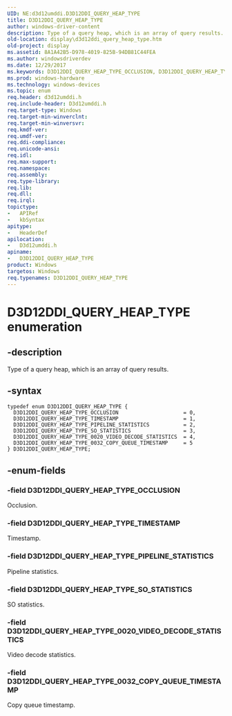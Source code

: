 ```yaml
---
UID: NE:d3d12umddi.D3D12DDI_QUERY_HEAP_TYPE
title: D3D12DDI_QUERY_HEAP_TYPE
author: windows-driver-content
description: Type of a query heap, which is an array of query results.
old-location: display\d3d12ddi_query_heap_type.htm
old-project: display
ms.assetid: 8A1A42B5-D978-4019-825B-94DB81C44FEA
ms.author: windowsdriverdev
ms.date: 12/29/2017
ms.keywords: D3D12DDI_QUERY_HEAP_TYPE_OCCLUSION, D3D12DDI_QUERY_HEAP_TYPE_PIPELINE_STATISTICS, D3D12DDI_QUERY_HEAP_TYPE_SO_STATISTICS, D3D12DDI_QUERY_HEAP_TYPE_0020_VIDEO_DECODE_STATISTICS, D3D12DDI_QUERY_HEAP_TYPE enumeration [Display Devices], D3D12DDI_QUERY_HEAP_TYPE_TIMESTAMP, D3D12DDI_QUERY_HEAP_TYPE_0032_COPY_QUEUE_TIMESTAMP, d3d12umddi/D3D12DDI_QUERY_HEAP_TYPE_0032_COPY_QUEUE_TIMESTAMP, d3d12umddi/D3D12DDI_QUERY_HEAP_TYPE_SO_STATISTICS, d3d12umddi/D3D12DDI_QUERY_HEAP_TYPE_TIMESTAMP, display.d3d12ddi_query_heap_type, D3D12DDI_QUERY_HEAP_TYPE, d3d12umddi/D3D12DDI_QUERY_HEAP_TYPE_OCCLUSION, d3d12umddi/D3D12DDI_QUERY_HEAP_TYPE_0020_VIDEO_DECODE_STATISTICS, d3d12umddi/D3D12DDI_QUERY_HEAP_TYPE, d3d12umddi/D3D12DDI_QUERY_HEAP_TYPE_PIPELINE_STATISTICS
ms.prod: windows-hardware
ms.technology: windows-devices
ms.topic: enum
req.header: d3d12umddi.h
req.include-header: D3d12umddi.h
req.target-type: Windows
req.target-min-winverclnt: 
req.target-min-winversvr: 
req.kmdf-ver: 
req.umdf-ver: 
req.ddi-compliance: 
req.unicode-ansi: 
req.idl: 
req.max-support: 
req.namespace: 
req.assembly: 
req.type-library: 
req.lib: 
req.dll: 
req.irql: 
topictype:
-	APIRef
-	kbSyntax
apitype:
-	HeaderDef
apilocation:
-	D3d12umddi.h
apiname:
-	D3D12DDI_QUERY_HEAP_TYPE
product: Windows
targetos: Windows
req.typenames: D3D12DDI_QUERY_HEAP_TYPE
---
```


# D3D12DDI_QUERY_HEAP_TYPE enumeration


## -description


Type of a query heap, which is an array of query results.


## -syntax


````
typedef enum D3D12DDI_QUERY_HEAP_TYPE { 
  D3D12DDI_QUERY_HEAP_TYPE_OCCLUSION                     = 0,
  D3D12DDI_QUERY_HEAP_TYPE_TIMESTAMP                     = 1,
  D3D12DDI_QUERY_HEAP_TYPE_PIPELINE_STATISTICS           = 2,
  D3D12DDI_QUERY_HEAP_TYPE_SO_STATISTICS                 = 3,
  D3D12DDI_QUERY_HEAP_TYPE_0020_VIDEO_DECODE_STATISTICS  = 4,
  D3D12DDI_QUERY_HEAP_TYPE_0032_COPY_QUEUE_TIMESTAMP     = 5
} D3D12DDI_QUERY_HEAP_TYPE;
````


## -enum-fields




### -field D3D12DDI_QUERY_HEAP_TYPE_OCCLUSION

Occlusion.


### -field D3D12DDI_QUERY_HEAP_TYPE_TIMESTAMP

Timestamp.


### -field D3D12DDI_QUERY_HEAP_TYPE_PIPELINE_STATISTICS

Pipeline statistics.


### -field D3D12DDI_QUERY_HEAP_TYPE_SO_STATISTICS

SO statistics.


### -field D3D12DDI_QUERY_HEAP_TYPE_0020_VIDEO_DECODE_STATISTICS

Video decode statistics.


### -field D3D12DDI_QUERY_HEAP_TYPE_0032_COPY_QUEUE_TIMESTAMP

Copy queue timestamp.

